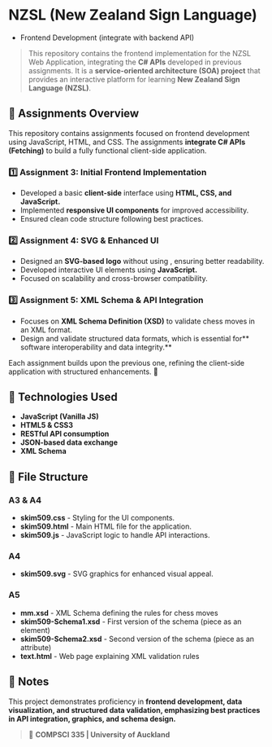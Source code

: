 # NZSL (New Zealand Sign Language)
- Frontend Development (integrate with backend API)

> This repository contains the frontend implementation for the NZSL Web Application, integrating the **C# APIs** developed in previous assignments. It is a **service-oriented architecture (SOA) project** that provides an interactive platform for learning **New Zealand Sign Language (NZSL)**.

## 📝 Assignments Overview
This repository contains assignments focused on frontend development using JavaScript, HTML, and CSS. The assignments **integrate C# APIs (Fetching)** to build a fully functional client-side application.

### 1️⃣ Assignment 3: Initial Frontend Implementation
- Developed a basic **client-side** interface using **HTML, CSS, and JavaScript.**
- Implemented **responsive UI components** for improved accessibility.
- Ensured clean code structure following best practices.

### 2️⃣ Assignment 4: SVG & Enhanced UI
- Designed an **SVG-based logo** without using <path>, ensuring better readability.
- Developed interactive UI elements using **JavaScript.**
- Focused on scalability and cross-browser compatibility.

### 3️⃣ Assignment 5: XML Schema & API Integration
- Focuses on **XML Schema Definition (XSD)** to validate chess moves in an XML format.
- Design and validate structured data formats, which is essential for** software interoperability and data integrity.**

Each assignment builds upon the previous one, refining the client-side application with structured enhancements. 🚀


## 🚀 Technologies Used
- **JavaScript (Vanilla JS)**
- **HTML5 & CSS3**
- **RESTful API consumption**
- **JSON-based data exchange**
- **XML Schema**

## 📂 File Structure
### A3 & A4
- **skim509.css**           - Styling for the UI components.
- **skim509.html**         - Main HTML file for the application.
- **skim509.js**             - JavaScript logic to handle API interactions.

### A4 
- **skim509.svg**            - SVG graphics for enhanced visual appeal.

### A5
- **mm.xsd**                         - XML Schema defining the rules for chess moves
- **skim509-Schema1.xsd**            - First version of the schema (piece as an element)
- **skim509-Schema2.xsd**            - Second version of the schema (piece as an attribute)
- **text.html**                      - Web page explaining XML validation rules


## 📌 Notes
This project demonstrates proficiency in **frontend development, data visualization, and structured data validation, emphasizing best practices in API integration, graphics, and schema design.**



> 📌 **COMPSCI 335 | University of Auckland**

